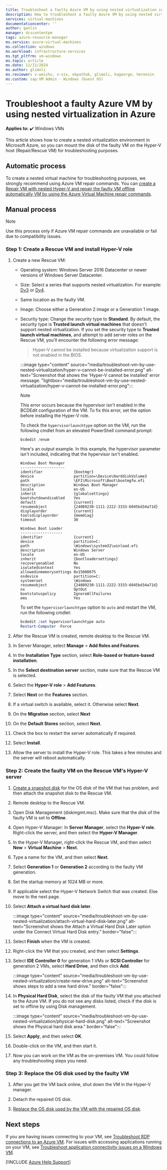 ```yaml
---
title: Troubleshoot a faulty Azure VM by using nested virtualization in Azure
description: How to troubleshoot a faulty Azure VM by using nested virtualization in Azure.
services: virtual-machines
documentationcenter: ''
author: genlin
manager: dcscontentpm
tags: azure-resource-manager
ms.service: azure-virtual-machines
ms.collection: windows
ms.workload: infrastructure-services
ms.tgt_pltfrm: vm-windows
ms.topic: article
ms.date: 11/11/2024
ms.author: glimoli
ms.reviewer: v-weizhu, v-six, ekpathak, glimoli, kageorge, herensin
ms.custom: sap:VM Admin - Windows (Guest OS)
---
```

# Troubleshoot a faulty Azure VM by using nested virtualization in Azure

**Applies to:** :heavy_check_mark: Windows VMs

This article shows how to create a nested virtualization environment in Microsoft Azure, so you can mount the disk of the faulty VM on the Hyper-V host (Repair/Rescue VM) for troubleshooting purposes.

## Automatic process

To create a nested virtual machine for troubleshooting purposes, we strongly recommend using Azure VM repair commands. You can [create a Repair VM with nested Hyper-V and repair the faulty VM offline automatically VM by using the Azure Virtual Machine repair commands](repair-windows-vm-using-azure-virtual-machine-repair-commands.md).

## Manual process

> [!NOTE]
> Use this process only if Azure VM repair commands are unavailable or fail due to compatibility issues.

### Step 1: Create a Rescue VM and install Hyper-V role

1. Create a new Rescue VM:

    - Operating system: Windows Server 2016 Datacenter or newer versions of Windows Server Datacenter.

    - Size: Select a series that supports nested virtualization. For example: [Dv3](/azure/virtual-machines/dv3-dsv3-series) or [Dv4](/azure/virtual-machines/dv4-dsv4-series).

    - Same location as the faulty VM.

    - Image: Choose either a Generation 2 image or a Generation 1 image.

    - Security type: Change the security type to **Standard**. By default, the security type is **Trusted launch virtual machines** that doesn't support nested virtualization. If you set the security type to **Trusted launch virtual machines**, and attempt to add server roles on the Rescue VM, you'll encounter the following error message:

        > Hyper-V cannot be installed because virtualization support is not enabled in the BIOS.

        :::image type="content" source="media/troubleshoot-vm-by-use-nested-virtualization/hyper-v-cannot-be-installed-error.png" alt-text="Screenshot that shows the 'Hyper-V cannot be installed' error message. "lightbox="media/troubleshoot-vm-by-use-nested-virtualization/hyper-v-cannot-be-installed-error.png":::

        > [!NOTE]
        > This error occurs because the hypervisor isn't enabled in the BCDEdit configuration of the VM. To fix this error, set the option before installing the Hyper-V role.

        To check the `hypervisorlaunchtype` option on the VM, run the following cmdlet from an elevated PowerShell command prompt:

        ```powershell
        bcdedit /enum
        ```

        Here's an output example. In this example, the hypervisor parameter isn't included, indicating that the hypervisor isn't enabled.

        ```output
        Windows Boot Manager
        --------------------
        identifier              {bootmgr}
        device                  partition=\Device\HarddiskVolume3
        path                    \EFI\Microsoft\Boot\bootmgfw.efi
        description             Windows Boot Manager
        locale                  en-US
        inherit                 {globalsettings}
        bootshutdowndisabled    Yes
        default                 {current}
        resumeobject            {24089230-1111-2222-3333-6045bd34a71d}
        displayorder            {current}
        toolsdisplayorder       {memdiag}
        timeout                 30
         
        Windows Boot Loader
        -------------------
        identifier              {current}
        device                  partition=C:
        path                    \Windows\system32\winload.efi
        description             Windows Server
        locale                  en-US
        inherit                 {bootloadersettings}
        recoveryenabled         No
        isolatedcontext         Yes
        allowedinmemorysettings 0x15000075
        osdevice                partition=C:
        systemroot              \Windows
        resumeobject            {24089230-1111-2222-3333-6045bd34a71d}
        nx                      OptOut
        bootstatuspolicy        IgnoreAllFailures
        ems                     Yes
        ```

        To set the `hypervisorlaunchtype` option to `auto` and restart the VM, run the following cmdlet:

        ```powershell
        bcdedit /set hypervisorlaunchtype auto
        Restart-Computer -Force
        ```

2. After the Rescue VM is created, remote desktop to the Rescue VM.

3. In Server Manager, select **Manage** > **Add Roles and Features**.

4. In the **Installation Type** section, select **Role-based or feature-based installation**.

5. In the **Select destination server** section, make sure that the Rescue VM is selected.

6. Select the **Hyper-V role** > **Add Features**.

7. Select **Next** on the **Features** section.

8. If a virtual switch is available, select it. Otherwise select **Next**.

9. On the **Migration** section, select **Next**

10. On the **Default Stores** section, select **Next**.

11. Check the box to restart the server automatically if required.

12. Select **Install**.

13. Allow the server to install the Hyper-V role. This takes a few minutes and the server will reboot automatically.

### Step 2: Create the faulty VM on the Rescue VM's Hyper-V server

1. [Create a snapshot disk](troubleshoot-recovery-disks-portal-windows.md#take-a-snapshot-of-the-os-disk) for the OS disk of the VM that has problem, and then attach the snapshot disk to the Rescue VM.

2. Remote desktop to the Rescue VM.

3. Open Disk Management (diskmgmt.msc). Make sure that the disk of the faulty VM is set to **Offline**.

4. Open Hyper-V Manager: In **Server Manager**, select the **Hyper-V role**. Right-click the server, and then select the **Hyper-V Manager**.

5. In the Hyper-V Manager, right-click the Rescue VM, and then select **New** > **Virtual Machine** > **Next**.

6. Type a name for the VM, and then select **Next**.

7. Select **Generation 1** or **Generation 2** according to the faulty VM generation.

8. Set the startup memory at 1024 MB or more.

9. If applicable select the Hyper-V Network Switch that was created. Else move to the next page.

10. Select **Attach a virtual hard disk later**.

    :::image type="content" source="media/troubleshoot-vm-by-use-nested-virtualization/attach-virtual-hard-disk-later.png" alt-text="Screenshot shows the Attach a Virtual Hard Disk Later option under the Connect Virtual Hard Disk entry." border="false":::

11. Select **Finish** when the VM is created.

12. Right-click the VM that you created, and then select **Settings**.

13. Select **IDE Controller 0** for generation 1 VMs or **SCSI Controller** for generation 2 VMs, select **Hard Drive**, and then click **Add**.

    :::image type="content" source="media/troubleshoot-vm-by-use-nested-virtualization/create-new-drive.png" alt-text="Screenshot shows steps to add a new hard drive." border="false":::

14. In **Physical Hard Disk**, select the disk of the faulty VM that you attached to the Azure VM. If you do not see any disks listed, check if the disk is set to offline by using Disk management.

    :::image type="content" source="media/troubleshoot-vm-by-use-nested-virtualization/physical-hard-disk.png" alt-text="Screenshot shows the Physical hard disk area." border="false":::

15. Select **Apply**, and then select **OK**.

16. Double-click on the VM, and then start it.

17. Now you can work on the VM as the on-premises VM. You could follow any troubleshooting steps you need.

### Step 3: Replace the OS disk used by the faulty VM

1. After you get the VM back online, shut down the VM in the Hyper-V manager.

2. Detach the repaired OS disk.
3. [Replace the OS disk used by the VM with the repaired OS disk](troubleshoot-recovery-disks-portal-windows.md#swap-the-failed-vms-os-disk-with-the-repaired-disk).

## Next steps

If you are having issues connecting to your VM, see [Troubleshoot RDP connections to an Azure VM](troubleshoot-rdp-connection.md). For issues with accessing applications running on your VM, see [Troubleshoot application connectivity issues on a Windows VM](troubleshoot-app-connection.md).

[!INCLUDE [Azure Help Support](../../../includes/azure-help-support.md)]
